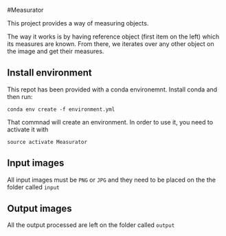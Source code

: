 #Measurator

This project provides a way of measuring objects.

The way it works is by having reference object (first item on the left) which its measures are known. From there, we iterates over any other object on the image and get their measures.

## Install environment
This repot has been provided with a conda environemnt. Install conda and then run:

```
conda env create -f environment.yml
```
That commnad will create an environment. In order to use it, you need to activate it with

```
source activate Measurator
```

## Input images
All input images must be `PNG` or `JPG` and they need to be placed on the the folder called `input`

## Output images
All the output processed are left on the folder called `output`